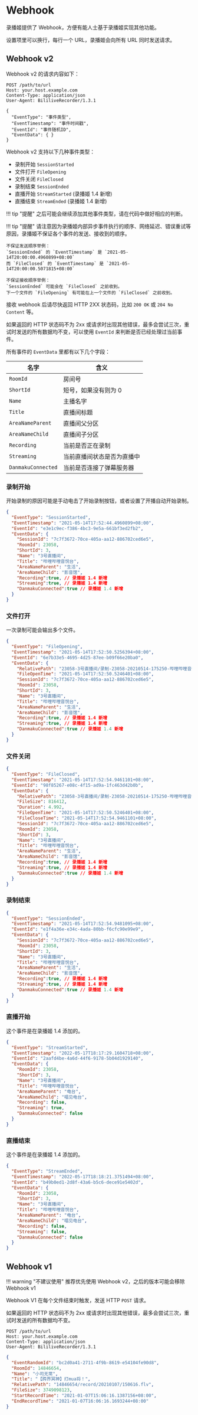 # Webhook

录播姬提供了 Webhook，方便有能人士基于录播姬实现其他功能。

设置项里可以换行，每行一个 URL，录播姬会向所有 URL 同时发送请求。

## Webhook v2

Webhook v2 的请求内容如下：

```text
POST /path/to/url
Host: your.host.example.com
Content-Type: application/json
User-Agent: BililiveRecorder/1.3.1

{
  "EventType": "事件类型",
  "EventTimestamp": "事件时间戳",
  "EventId": "事件随机ID",
  "EventData": { }
}
```

Webhook v2 支持以下几种事件类型：

- 录制开始 `SessionStarted`
- 文件打开 `FileOpening`
- 文件关闭 `FileClosed`
- 录制结束 `SessionEnded`
- 直播开始 `StreamStarted` (录播姬 1.4 新增)
- 直播结束 `StreamEnded` (录播姬 1.4 新增)

!!! tip "提醒"
    之后可能会继续添加其他事件类型，请在代码中做好相应的判断。

!!! tip "提醒"
    请注意因为录播姬内部异步事件执行的顺序、网络延迟、错误重试等原因，录播姬不保证各个事件的发送、接收到的顺序。

    不保证发送顺序举例：  
    `SessionEnded` 的 `EventTimestamp` 是 `2021-05-14T20:00:00.4960899+08:00`  
    而 `FileClosed` 的 `EventTimestamp` 是 `2021-05-14T20:00:00.5071815+08:00`

    不保证接收顺序举例：  
    `SessionEnded` 可能会在 `FileClosed` 之前收到。  
    下一个文件的 `FileOpening` 有可能在上一个文件的 `FileClosed` 之前收到。

接收 webhook 后请尽快返回 HTTP 2XX 状态码，比如 `200 OK` 或 `204 No Content` 等。

如果返回的 HTTP 状态码不为 2xx 或请求时出现其他错误，最多会尝试三次，重试时发送的所有数据均不变，可以使用 `EventId` 来判断是否已经处理过当前事件。

所有事件的 `EventData` 里都有以下几个字段：

| 名字 | 含义 |
| ---- | ---- |
| `RoomId` | 房间号 |
| `ShortId` | 短号，如果没有则为 0 |
| `Name` | 主播名字 |
| `Title` | 直播间标题 |
| `AreaNameParent` | 直播间父分区 |
| `AreaNameChild` | 直播间子分区 |
| `Recording` | 当前是否正在录制 |
| `Streaming` | 当前直播间状态是否为直播中 |
| `DanmakuConnected` | 当前是否连接了弹幕服务器 |

### 录制开始

开始录制的原因可能是手动电击了开始录制按钮，或者设置了开播自动开始录制。

```json
{
  "EventType": "SessionStarted",
  "EventTimestamp": "2021-05-14T17:52:44.4960899+08:00",
  "EventId": "e3e1c9ec-f386-4bc3-9e5a-661bf3ed2fb2",
  "EventData": {
    "SessionId": "7c7f3672-70ce-405a-aa12-886702ced6e5",
    "RoomId": 23058,
    "ShortId": 3,
    "Name": "3号直播间",
    "Title": "哔哩哔哩音悦台",
    "AreaNameParent": "生活",
    "AreaNameChild": "影音馆",
    "Recording":true, // 录播姬 1.4 新增
    "Streaming":true, // 录播姬 1.4 新增
    "DanmakuConnected":true // 录播姬 1.4 新增
  }
}
```

### 文件打开

一次录制可能会输出多个文件。

```json
{
  "EventType": "FileOpening",
  "EventTimestamp": "2021-05-14T17:52:50.5256394+08:00",
  "EventId": "6e7b33e5-4695-4d25-87ee-b09f66e20ba0",
  "EventData": {
    "RelativePath": "23058-3号直播间/录制-23058-20210514-175250-哔哩哔哩音悦台.flv",
    "FileOpenTime": "2021-05-14T17:52:50.5246401+08:00",
    "SessionId": "7c7f3672-70ce-405a-aa12-886702ced6e5",
    "RoomId": 23058,
    "ShortId": 3,
    "Name": "3号直播间",
    "Title": "哔哩哔哩音悦台",
    "AreaNameParent": "生活",
    "AreaNameChild": "影音馆",
    "Recording":true, // 录播姬 1.4 新增
    "Streaming":true, // 录播姬 1.4 新增
    "DanmakuConnected":true // 录播姬 1.4 新增
  }
}
```

### 文件关闭

```json
{
  "EventType": "FileClosed",
  "EventTimestamp": "2021-05-14T17:52:54.9461101+08:00",
  "EventId": "98f85267-e08c-4f15-ad9a-1fc463d42b0b",
  "EventData": {
    "RelativePath": "23058-3号直播间/录制-23058-20210514-175250-哔哩哔哩音悦台.flv",
    "FileSize": 816412,
    "Duration": 4.992,
    "FileOpenTime": "2021-05-14T17:52:50.5246401+08:00",
    "FileCloseTime": "2021-05-14T17:52:54.9461101+08:00",
    "SessionId": "7c7f3672-70ce-405a-aa12-886702ced6e5",
    "RoomId": 23058,
    "ShortId": 3,
    "Name": "3号直播间",
    "Title": "哔哩哔哩音悦台",
    "AreaNameParent": "生活",
    "AreaNameChild": "影音馆",
    "Recording":true, // 录播姬 1.4 新增
    "Streaming":true, // 录播姬 1.4 新增
    "DanmakuConnected":true // 录播姬 1.4 新增
  }
}
```

### 录制结束

```json
{
  "EventType": "SessionEnded",
  "EventTimestamp": "2021-05-14T17:52:54.9481095+08:00",
  "EventId": "e1f4a36e-e34c-4ada-80bb-f6cfc90e99e9",
  "EventData": {
    "SessionId": "7c7f3672-70ce-405a-aa12-886702ced6e5",
    "RoomId": 23058,
    "ShortId": 3,
    "Name": "3号直播间",
    "Title": "哔哩哔哩音悦台",
    "AreaNameParent": "生活",
    "AreaNameChild": "影音馆",
    "Recording":true, // 录播姬 1.4 新增
    "Streaming":true, // 录播姬 1.4 新增
    "DanmakuConnected":true // 录播姬 1.4 新增
  }
}
```

### 直播开始

这个事件是在录播姬 1.4 添加的。

```json
{
  "EventType": "StreamStarted",
  "EventTimestamp": "2022-05-17T18:17:29.1604718+08:00",
  "EventId": "2aafd4be-4a6d-44f6-9178-5b04d1929140",
  "EventData": {
    "RoomId": 23058,
    "ShortId": 3,
    "Name": "3号直播间",
    "Title": "哔哩哔哩音悦台",
    "AreaNameParent": "电台",
    "AreaNameChild": "唱见电台",
    "Recording": false,
    "Streaming": true,
    "DanmakuConnected": false
  }
}
```

### 直播结束

这个事件是在录播姬 1.4 添加的。

```json
{
  "EventType": "StreamEnded",
  "EventTimestamp": "2022-05-17T18:18:21.3751494+08:00",
  "EventId": "b49b0ed1-2d8f-43a6-b5c6-dece91e5402d",
  "EventData": {
    "RoomId": 23058,
    "ShortId": 3,
    "Name": "3号直播间",
    "Title": "哔哩哔哩音悦台",
    "AreaNameParent": "电台",
    "AreaNameChild": "唱见电台",
    "Recording": false,
    "Streaming": false,
    "DanmakuConnected": false
  }
}
```

## Webhook v1

!!! warning "不建议使用"
    推荐优先使用 Webhook v2，之后的版本可能会移除 Webhook v1

Webhook V1 在每个文件结束时触发，发送 HTTP `POST` 请求。

如果返回的 HTTP 状态码不为 2xx 或请求时出现其他错误，最多会尝试三次，重试时发送的所有数据均不变。

```text
POST /path/to/url
Host: your.host.example.com
Content-Type: application/json
User-Agent: BililiveRecorder/1.3.1
```

```json
{
  "EventRandomId": "bc2d0a41-2711-4f9b-8619-e54104fe90d8",
  "RoomId": 14846654,
  "Name": "小司无常",
  "Title": "【跨界冥神】打mua将！",
  "RelativePath": "14846654/record/20210107/150616.flv",
  "FileSize": 3749098123,
  "StartRecordTime": "2021-01-07T15:06:16.1387156+08:00",
  "EndRecordTime": "2021-01-07T16:06:16.1693244+08:00"
}
```
